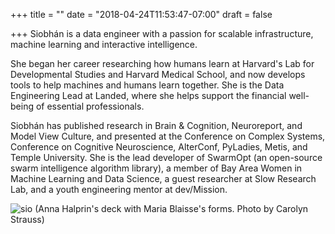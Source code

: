 +++
title = ""
date = "2018-04-24T11:53:47-07:00"
draft = false

+++
Siobhán is a data engineer with a passion for scalable infrastructure, 
machine learning and interactive intelligence.

She began her career researching how humans learn at Harvard's Lab for
Developmental Studies and Harvard Medical School, and now develops tools
to help machines and humans learn together. She is the Data 
Engineering Lead at Landed, where she helps support the financial 
well-being of essential professionals.

Siobhán has published research in Brain & Cognition, Neuroreport, and
Model View Culture, and presented at the Conference on Complex Systems,
Conference on Cognitive Neuroscience, AlterConf, PyLadies, Metis, and
Temple University. She is the lead developer of SwarmOpt (an open-source swarm 
intelligence algorithm library), a member of Bay Area Women in Machine Learning
and Data Science, a guest researcher at Slow Research Lab, and a youth 
engineering mentor at dev/Mission.

![sio](skc_blaisse.jpg)
(Anna Halprin's deck with Maria Blaisse's forms. Photo by Carolyn Strauss)
